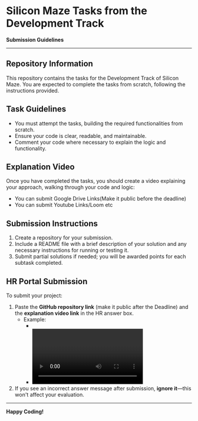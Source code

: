 
# Silicon Maze Tasks from the Development Track  

**Submission Guidelines**

---

## Repository Information  
This repository contains the tasks for the Development Track of Silicon Maze. You are expected to complete the tasks from scratch, following the instructions provided.

## Task Guidelines
- You must attempt the tasks, building the required functionalities from scratch. 
- Ensure your code is clear, readable, and maintainable. 
- Comment your code where necessary to explain the logic and functionality.

## Explanation Video  
Once you have completed the tasks, you should create a video explaining your approach, walking through your code and logic:
- You can submit Google Drive Links(Make it public before the deadline)
- You can submit Youtube Links/Loom etc

## Submission Instructions
1. Create a repository for your submission.
2. Include a README file with a brief description of your solution and any necessary instructions for running or testing it.
3. Submit partial solutions if needed; you will be awarded points for each subtask completed.

## HR Portal Submission  
To submit your project:
1. Paste the **GitHub repository link** (make it public after the Deadline) and the **explanation video link** in the HR answer box.
   - Example:  
     - <GitHub Repo Link>
     - <Video Link> 
2. If you see an incorrect answer message after submission, **ignore it**—this won't affect your evaluation.

---

**Happy Coding!**
